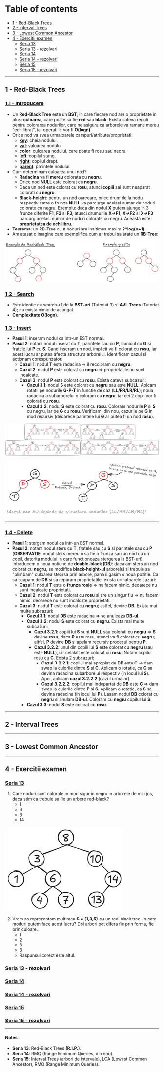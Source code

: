 # Table of contents
- [1 - Red-Black Trees](#1---red-black-trees)
- [2 - Interval Trees](#2---interval-trees)
- [3 - Lowest Common Ancestor](#3---lowest-common-ancestor)
- [4 - Exercitii examen](#4---exercitii-examen)
    - [Seria 13](#seria-13)
    - [Seria 13 - rezolvari](#seria-13---rezolvari)
    - [Seria 14](#seria-14)
    - [Seria 14 - rezolvari](#seria-15---rezolvari)
    - [Seria 15](#seria-15)
    - [Seria 15 - rezolvari](#seria-15---rezolvari)

---

## 1 - Red-Black Trees 
### <ins>1.1 - Introducere</ins>
- Un **Red-Black Tree** este un **BST**, in care fiecare nod are o proprietate in plus: **culoarea**, care poate sa fie **red** sau **black**. Exista cateva reguli pentru colorarea nodurilor, care ne asigura ca arborele va ramane mereu "echilibrat", iar operatiile vor fi **O(logn)**.
- Orice nod va avea urmatoarele campuri/atribute/proprietati:
    - **<ins>key</ins>**: cheia nodului.
    - **<ins>val</ins>**: valoarea nodului.
    - **<ins>color</ins>**: culoarea nodului, care poate fi rosu sau negru.
    - **<ins>left</ins>**: copilul stang.
    - **<ins>right</ins>**: copilul drept.
    - **<ins>parent</ins>**: parintele nodului.
- Cum determinam culoarea unui nod?
    - **Radacina** va fi **mereu** colorata cu **negru**.
    - Orice nod **NULL** este colorat cu **negru**.
    - Daca un nod este colorat cu **rosu**, atunci **copiii** sai sunt neaparat colorati cu **negru**.
    - **Black-height**: pentru un nod oarecare, orice drum de la nodul respectiv catre o frunza **NULL** va parcurge acelasi numar de noduri colorate cu negru. Exemplu: daca din nodul **X** putem ajunge in 3 frunze diferite **F1**, **F2** si **F3**, atunci drumurile **X->F1**, **X->F2** si **X->F3** parcurg acelasi numar de noduri colorate cu negru. Aceasta este **proprietatea de echilibru**.
- **Teorema**: un RB-Tree cu **n** noduri are inaltimea maxim **2*log(n+1)**.
- Am atasat o imagine care exemplifica cum ar trebui sa arate un **RB-Tree**:

![Image](images/rb-trees/example.png)

### <ins>1.2 - Search</ins>
- Este identic cu search-ul de la **BST-uri** (Tutoriat 3) si **AVL Trees** (Tutoriat 4); nu exista nimic de adaugat.
- **Complexitate O(logn)**.

### <ins>1.3 - Insert</ins>
- **Pasul 1**: inseram nodul ca intr-un BST normal.
- **Pasul 2**: notam nodul inserat cu **T**, parintele sau cu **P**, bunicul cu **G** si fratele lui **P** cu **S**. Cand inseram un nod, implicit va fi colorat cu **rosu**, iar acest lucru ar putea afecta structura arborelui. Identificam cazul si actionam corespunzator:
    - **Cazul 1**: nodul **T** este radacina => il recoloram cu **negru**.
    - **Cazul 2**: nodul **P** este colorat cu **negru** => proprietatile nu sunt incalcate.
    - **Cazul 3**: nodul **P** este colorat cu **rosu**. Exista cateva subcazuri:
        - **Cazul 3.1**: nodul **S** este colorat cu **negru** sau este **NULL**. Aplcam rotatii pe nodurile **G-P-T** in functie de caz (**LL/RR/LR/RL**); noua radacina a subarborelui o coloram cu **negru**, iar cei 2 copii vor fi colorati cu **rosu**.
        - **Cazul 3.2**: nodul **S** este colorat cu **rosu**. Coloram nodurile **P** si **S** cu negru, iar pe **G** cu **rosu**. Verificam, din nou, cazurile pe **G** in mod recursiv (deoarece parintele lui **G** ar putea fi un nod **rosu**).
    
![Image](images/rb-trees/insert_case1.png)

![Image](images/rb-trees/insert_case2.png)

---

### <ins>1.4 - Delete</ins>
- **Pasul 1**: stergem nodul ca intr-un BST normal.
- **Pasul 2**: notam nodul sters cu **T**, fratele sau cu **S** si parintele sau cu **P** (**OBSERVATIE**: nodul sters mereu o sa fie o frunza sau un nod cu un copil, datorita modului in care functioneaza stergerea la BST-uri). Introducem o noua notiune de **double-black (DB)**: daca am sters un nod colorat cu **negru**, se modifica **black-height-ul** arborelui si trebuie sa "plimbam" culoarea stearsa prin arbore, pana ii gasim o noua pozitie. Ca sa scapam de **DB** si sa reparam proprietatile, exista urmatoarele cazuri:
    - **Cazul 1**: nodul **T** este o **frunza rosie** => nu facem nimic, deoarece nu sunt incalcate proprietati.
    - **Cazul 2**: nodul **T** este colorat cu **rosu** si are un singur fiu => nu facem nimic, deoarece nu sunt incalcate proprietati.
    - **Cazul 3**: nodul **T** este colorat cu **negru**; astfel, devine **DB**. Exista mai multe subcazuri:
        - **Cazul 3.1**: nodul **DB** este radacina => se anuleaza **DB-ul**.
        - **Cazul 3.2**: nodul **S** este colorat cu **negru**. Exista mai multe subcazuri:
            - **Cazul 3.2.1**: copiii lui **S** sunt **NULL** sau colorati cu **negru** => **S** devine **rosu**; daca **P** este rosu, atunci va fi colorat cu **negru**; altfel,  **P** devine **DB** si apelam recursiv procesul pentru **P**.
            - **Cazul 3.2.2**: unul din copiii lui **S** este colorat cu **negru** (sau este **NULL**), iar celalalt este colorat cu **rosu**. Notam copilul rosu cu **C**. Exista 2 subcazuri:
                - **Cazul 3.2.2.1**: copilul mai apropiat de **DB** este **C** => dam swap la culorile dintre **S** si **C**. Aplicam o rotatie, ca **C** sa devina radacina subarborelui respectiv (in locul lui **S**). Apoi, aplicam **cazul 3.2.2.2** (cazul urmator).
                - **Cazul 3.2.2.2**: copilul mai indepartat de **DB** este **C** => dam swap la culorile dintre **P** si **S**. Aplicam o rotatie, ca **S** sa devina radacina (in locul lui **P**). Lasam nodul **DB** colorat cu **negru** si anulam **DB-ul**. Coloram cu **negru** copilul lui **S**.
        - **Cazul 3.3**: nodul **S** este colorat cu **rosu**.

--- 

## 2 - Interval Trees 

---

## 3 - Lowest Common Ancestor 

---

## 4 - Exercitii examen

### <ins>Seria 13</ins>
1. Care noduri sunt colorate in mod sigur in negru in arborele de mai jos, daca stim ca trebuie sa fie un arbore red-black? 
    - 1
    - 6
    - 8
    - 14

![Image](images/13_1.png)

2. Vrem sa reprezentam multimea **S = {1,3,5}** cu un red-black tree. In cate moduri putem face acest lucru? Doi arbori pot difera fie prin forma, fie prin culoare.
    - 1
    - 2
    - 3
    - 8
    - Raspunsul corect este altul.

### <ins>Seria 13 - rezolvari</ins>

### <ins>Seria 14</ins>

### <ins>Seria 14 - rezolvari</ins>

### <ins>Seria 15</ins>

### <ins>Seria 15 - rezolvari</ins>

---

#### Notes 
- **Seria 13**: Red-Black Trees **(R.I.P.)**.
- **Seria 14**: RMQ (Range Minimum Queries, din nou).
- **Seria 15**: Interval Trees (arbori de intervale), LCA (Lowest Common Ancestor), RMQ (Range Minimum Queries).
    